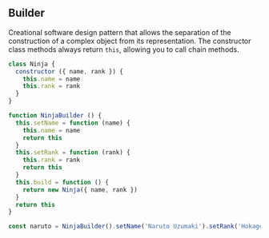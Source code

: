 ## Builder
Creational software design pattern that allows the separation of the construction of a complex object from its representation. The constructor class methods always return `this`, allowing you to call chain methods.
```js
class Ninja {
  constructor ({ name, rank }) {
    this.name = name
    this.rank = rank
  }
}

function NinjaBuilder () {
  this.setName = function (name) {
    this.name = name
    return this
  }
  this.setRank = function (rank) {
    this.rank = rank
    return this
  }
  this.build = function () {
    return new Ninja({ name, rank })
  }
  return this
}

const naruto = NinjaBuilder().setName('Naruto Uzumaki').setRank('Hokage').build()
```